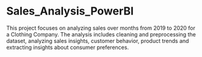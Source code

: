 # Sales_Analysis_PowerBI
This project focuses on analyzing sales over months from 2019 to 2020 for a Clothing Company. The analysis includes cleaning and preprocessing the dataset, analyzing sales insights, customer behavior, product trends and extracting insights about consumer preferences.

